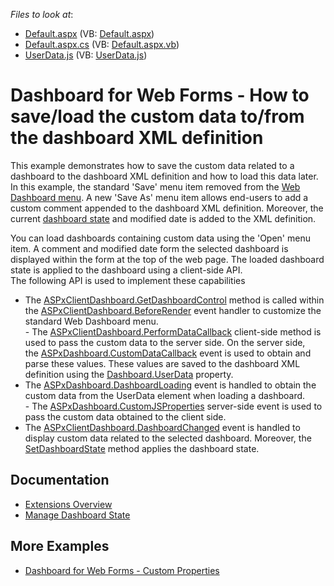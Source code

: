 <!-- default file list -->
*Files to look at*:

* [Default.aspx](./CS/ASPxDashboard_UserData/Default.aspx) (VB: [Default.aspx](./VB/ASPxDashboard_UserData/Default.aspx))
* [Default.aspx.cs](./CS/ASPxDashboard_UserData/Default.aspx.cs) (VB: [Default.aspx.vb](./VB/ASPxDashboard_UserData/Default.aspx.vb))
* [UserData.js](./CS/ASPxDashboard_UserData/Scripts/UserData.js) (VB: [UserData.js](./VB/ASPxDashboard_UserData/Scripts/UserData.js))
<!-- default file list end -->

# Dashboard for Web Forms - How to save/load the custom data to/from the dashboard XML definition

<p>This example demonstrates how to save the custom data related to a dashboard to the dashboard XML definition and how to load this data later. In this example, the standard 'Save' menu item removed from the <a href="https://documentation.devexpress.com/#Dashboard/CustomDocument117444">Web Dashboard menu</a>. A new 'Save As' menu item allows end-users to add a custom comment appended to the dashboard XML definition. Moreover, the current <a href="https://documentation.devexpress.com/#Dashboard/CustomDocument118733">dashboard state</a> and modified date is added to the XML definition. </p>
<p>You can load dashboards containing custom data using the 'Open' menu item. A comment and modified date form the selected dashboard is displayed within the form at the top of the web page. The loaded dashboard state is applied to the dashboard using a client-side API.<br>The following API is used to implement these capabilities

* The <a href="https://documentation.devexpress.com/#Dashboard/DevExpressDashboardWebScriptsASPxClientDashboard_GetDashboardControltopic">ASPxClientDashboard.GetDashboardControl</a> method is called within the <a href="https://documentation.devexpress.com/#Dashboard/DevExpressDashboardWebScriptsASPxClientDashboard_BeforeRendertopic">ASPxClientDashboard.BeforeRender</a> event handler to customize the standard Web Dashboard menu.<br>- The <a href="https://documentation.devexpress.com/#Dashboard/DevExpressDashboardWebScriptsASPxClientDashboard_PerformDataCallbacktopic">ASPxClientDashboard.PerformDataCallback</a> client-side method is used to pass the custom data to the server side. On the server side, the <a href="https://documentation.devexpress.com/#Dashboard/DevExpressDashboardWebASPxDashboard_CustomDataCallbacktopic">ASPxDashboard.CustomDataCallback</a> event is used to obtain and parse these values. These values are saved to the dashboard XML definition using the <a href="https://documentation.devexpress.com/#Dashboard/DevExpressDashboardCommonDashboard_UserDatatopic">Dashboard.UserData</a> property.
* The <a href="https://documentation.devexpress.com/#Dashboard/DevExpressDashboardWebASPxDashboard_DashboardLoadingtopic">ASPxDashboard.DashboardLoading</a> event is handled to obtain the custom data from the UserData element when loading a dashboard.<br>- The <a href="https://documentation.devexpress.com/#Dashboard/DevExpressDashboardWebASPxDashboard_CustomJSPropertiestopic">ASPxDashboard.CustomJSProperties</a> server-side event is used to pass the custom data obtained to the client side.
* The <a href="https://documentation.devexpress.com/#Dashboard/DevExpressDashboardWebScriptsASPxClientDashboard_DashboardChangedtopic">ASPxClientDashboard.DashboardChanged</a> event is handled to display custom data related to the selected dashboard. Moreover, the <a href="https://documentation.devexpress.com/#Dashboard/DevExpressDashboardWebScriptsASPxClientDashboard_SetDashboardStatetopic">SetDashboardState</a> method applies the dashboard state.</p>

## Documentation

- [Extensions Overview](https://docs.devexpress.com/Dashboard/117543/web-dashboard/ui-elements-and-customization/extensions-overview)
- [Manage Dashboard State](https://docs.devexpress.com/Dashboard/118733/web-dashboard/aspnet-web-forms-dashboard-control/manage-dashboard-state?p=netframework)

## More Examples

- [Dashboard for Web Forms - Custom Properties](https://github.com/DevExpress-Examples/asp-net-web-forms-dashboard-custom-properties-sample)
